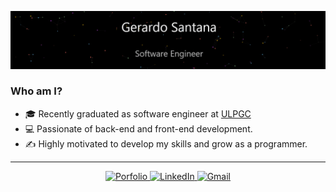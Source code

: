 ![Gerardo Santana - Software Engineer](https://github.com/GerardoSant/GerardoSant/blob/master/images/title.gif)


### Who am I?

- 🎓 Recently graduated as software engineer at [ULPGC](https://www.ulpgc.es/)
- 💻 Passionate of back-end and front-end development. 
- ✍ Highly motivated to develop my skills and grow as a programmer. 


<hr>

<p align="center">
  <a href="https://www.gerardosantana.com/">
    <img alt="Porfolio" src="https://img.shields.io/badge/Porfolio--blue?style=flat&logo=google-chrome">
  </a>
  <a href="https://www.linkedin.com/in/gerardosantanafranco/">
    <img alt="LinkedIn" src="https://img.shields.io/badge/LinkedIN--blue?style=flat&logo=linkedin">
  </a>
  <a href="mailto:gerardosantanaf@gmail.com">
    <img alt="Gmail" src="https://img.shields.io/badge/Gmail--blue?style=flat&logo=gmail">
  </a>
</p>
